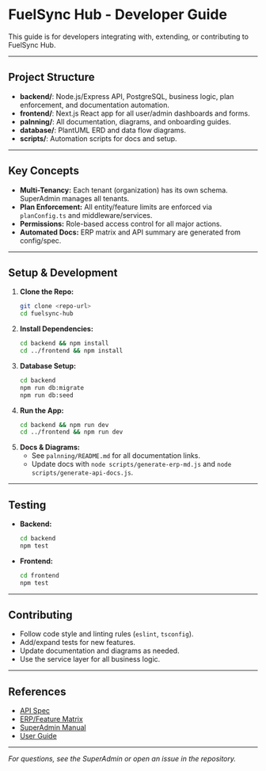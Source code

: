 # FuelSync Hub - Developer Guide

This guide is for developers integrating with, extending, or contributing to FuelSync Hub.

---

## Project Structure
- **backend/**: Node.js/Express API, PostgreSQL, business logic, plan enforcement, and documentation automation.
- **frontend/**: Next.js React app for all user/admin dashboards and forms.
- **palnning/**: All documentation, diagrams, and onboarding guides.
- **database/**: PlantUML ERD and data flow diagrams.
- **scripts/**: Automation scripts for docs and setup.

---

## Key Concepts
- **Multi-Tenancy:** Each tenant (organization) has its own schema. SuperAdmin manages all tenants.
- **Plan Enforcement:** All entity/feature limits are enforced via `planConfig.ts` and middleware/services.
- **Permissions:** Role-based access control for all major actions.
- **Automated Docs:** ERP matrix and API summary are generated from config/spec.

---

## Setup & Development

1. **Clone the Repo:**
   ```sh
   git clone <repo-url>
   cd fuelsync-hub
   ```
2. **Install Dependencies:**
   ```sh
   cd backend && npm install
   cd ../frontend && npm install
   ```
3. **Database Setup:**
   ```sh
   cd backend
   npm run db:migrate
   npm run db:seed
   ```
4. **Run the App:**
   ```sh
   cd backend && npm run dev
   cd ../frontend && npm run dev
   ```
5. **Docs & Diagrams:**
   - See `palnning/README.md` for all documentation links.
   - Update docs with `node scripts/generate-erp-md.js` and `node scripts/generate-api-docs.js`.

---

## Testing
- **Backend:**
  ```sh
  cd backend
  npm test
  ```
- **Frontend:**
  ```sh
  cd frontend
  npm test
  ```

---

## Contributing
- Follow code style and linting rules (`eslint`, `tsconfig`).
- Add/expand tests for new features.
- Update documentation and diagrams as needed.
- Use the service layer for all business logic.

---

## References
- [API Spec](./api-spec.yaml)
- [ERP/Feature Matrix](./erp.md)
- [SuperAdmin Manual](./superadmin-manual.md)
- [User Guide](./user-guide.md)

---

*For questions, see the SuperAdmin or open an issue in the repository.*

